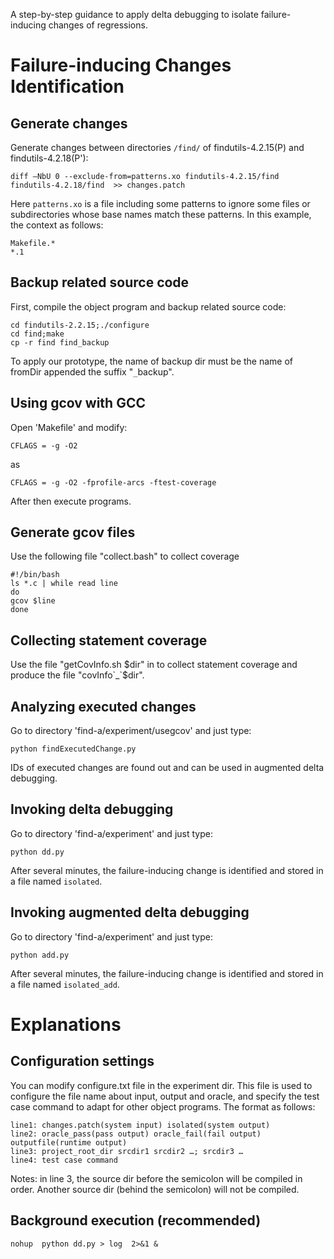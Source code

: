 A step-by-step guidance to apply delta debugging to isolate failure-inducing changes of regressions.


# Failure-inducing Changes Identification #

## Generate changes ##
Generate changes between directories `/find/` of findutils-4.2.15(P) and findutils-4.2.18(P'):
```
diff –NbU 0 --exclude-from=patterns.xo findutils-4.2.15/find findutils-4.2.18/find  >> changes.patch
```
Here `patterns.xo` is a file including some patterns to ignore some files or subdirectories whose base names match these patterns. In this example, the context as follows:
```
Makefile.*
*.1
```

## Backup related source code ##
First, compile the object program and backup related source code:
```
cd findutils-2.2.15;./configure 
cd find;make
cp -r find find_backup
```
To apply our prototype, the name of backup dir must be the name of fromDir appended the suffix "`_`backup".

## Using gcov with GCC ##
Open 'Makefile' and modify:
```
CFLAGS = -g -O2
```
as
```
CFLAGS = -g -O2 -fprofile-arcs -ftest-coverage
```
After then execute programs.

## Generate gcov files ##
Use the following file "collect.bash" to collect coverage
```
#!/bin/bash
ls *.c | while read line
do
gcov $line
done
```

## Collecting statement coverage ##
Use the file "getCovInfo.sh $dir" in to collect statement coverage and produce the file "covInfo`_`$dir".

## Analyzing executed changes ##
Go to directory 'find-a/experiment/usegcov' and just type:
```
python findExecutedChange.py
```
IDs of executed changes are found out and can be used in augmented delta debugging.

## Invoking delta debugging ##
Go to directory 'find-a/experiment' and just type:
```
python dd.py
```
After several minutes, the failure-inducing change is identified and stored in a file named `isolated`.

## Invoking augmented delta debugging ##
Go to directory 'find-a/experiment' and just type:
```
python add.py
```
After several minutes, the failure-inducing change is identified and stored in a file named `isolated_add`.


# Explanations #
## Configuration settings ##
You can modify configure.txt file in the experiment dir. This file is used to configure the file name about input, output and oracle, and specify the test case command to adapt for other object programs. The format as follows:
```
line1: changes.patch(system input) isolated(system output)
line2: oracle_pass(pass output) oracle_fail(fail output)  outputfile(runtime output)
line3: project_root_dir srcdir1 srcdir2 …; srcdir3 …
line4: test case command
```

Notes: in line 3, the source dir before the semicolon will be compiled in order. Another source dir (behind the semicolon) will not be compiled.

## Background execution (recommended) ##
```
nohup  python dd.py > log  2>&1 &
```